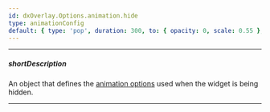 ```yaml
---
id: dxOverlay.Options.animation.hide
type: animationConfig
default: { type: 'pop', duration: 300, to: { opacity: 0, scale: 0.55 }, from: { opacity: 1, scale: 1 } } }
---
```

---
##### shortDescription
An object that defines the [animation options](/Documentation/ApiReference/Common/Object_Structures/animationConfig/) used when the widget is being hidden.

---
